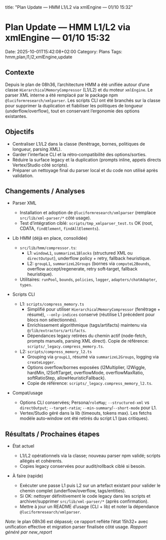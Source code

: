 title: "Plan Update — HMM L1/L2 via xmlEngine — 01/10 15:32"

# Plan Update — HMM L1/L2 via xmlEngine — 01/10 15:32

Date: 2025-10-01T15:42:08+02:00
Category: Plans
Tags: hmm,plan,l1,l2,xmlEngine,update

## Contexte
Depuis le plan de 08h36, l’architecture HMM a été unifiée autour d’une classe `HierarchicalMemoryCompressor` (L1/L2) et du moteur `xmlEngine`. Le parser XML interne a été remplacé par le package npm `@luciformresearch/xmlparser`. Les scripts CLI ont été branchés sur la classe pour supprimer la duplication et fiabiliser les politiques de longueur (underflow/overflow), tout en conservant l’ergonomie des options existantes.
## Objectifs
- Centraliser L1/L2 dans la classe (fenêtrage, bornes, politiques de longueur, parsing XML).
- Garder l’interface CLI et la rétro‑compatibilité des options/sorties.
- Réduire la surface legacy et la duplication (prompts inline, appels directs Vertex/Studio côté scripts).
- Préparer un nettoyage final du parser local et du code non utilisé après validation.
## Changements / Analyses
- Parser XML
  - Installation et adoption de `@luciformresearch/xmlparser` (remplace `src/lib/xml-parser/*` côté usage).
  - Test d’intégration ciblé: `scripts/tmp_xmlparser_test.ts` OK (root, CDATA, `findElement`, `findAllElements`).

- Lib HMM (déjà en place, consolidée)
  - `src/lib/hmm/compressor.ts`: 
    - L1: `windowL1`, `summarizeL1Blocks` (structured XML ou `directOutput`), underflow policy + retry, fallback heuristique.
    - L2: `groupL1`, `summarizeL2Groups` (bornes via `computeL2Bounds`, overflow accept/regenerate, retry soft‑target, fallback heuristique).
  - Utilitaires: `runPool`, `bounds`, `policies`, `logger`, `adapters/chatAdapter`, `types`.

- Scripts CLI
  - L1: `scripts/compress_memory.ts`
    - Simplifié pour utiliser `HierarchicalMemoryCompressor` (fenêtrage + résumé), `--only-indices` conservé (réutilise L1 précédent pour blocs non sélectionnés).
    - Enrichissement algorithmique (tags/artifacts) maintenu via `@/lib/extractors/artifacts`.
    - Dépendances legacy retirées du chemin actif (node-fetch, prompts manuels, parsing XML direct). Copie de référence: `scripts/_legacy.compress_memory.ts`.
  - L2: `scripts/compress_memory_l2.ts`
    - Grouping via `groupL1`, résumé via `summarizeL2Groups`, logging via `createLogger`.
    - Options overflow/bornes exposées (l2Multiplier, l2Wiggle, hardMin, l2SoftTarget, overflowMode, overflowMaxRatio, softRatioStep, allowHeuristicFallback).
    - Copie de référence: `scripts/_legacy.compress_memory_l2.ts`.

- Compat/usage
  - Options CLI conservées; Persona/`roleMap`; `--structured-xml` vs `directOutput`; `--target-ratio`; `--min-summary`/`--short-mode` pour L1.
  - Vertex/Studio géré dans la lib (timeouts, tokens max). Les fetchs modèle auto‑window ont été retirés du script L1 (pas critiques).
## Résultats / Prochaines étapes
- État actuel
  - L1/L2 opérationnels via la classe; nouveau parser npm validé; scripts allégés et cohérents.
  - Copies legacy conservées pour audit/rollback ciblé si besoin.

- À faire (rapide)
  - Exécuter une passe L1 puis L2 sur un artefact existant pour valider le chemin complet (underflow/overflow, tags/entities).
  - Si OK: nettoyer définitivement le code legacy dans les scripts et archiver/supprimer `src/lib/xml-parser/*` (après confirmation).
  - Mettre à jour un README d’usage (CLI + lib) et noter la dépendance `@luciformresearch/xmlparser`.

*Note:* le plan 08h36 est dépassé; ce rapport reflète l’état 15h32+ avec unification effective et migration parser finalisée côté usage.
*Rapport généré par new_report*
